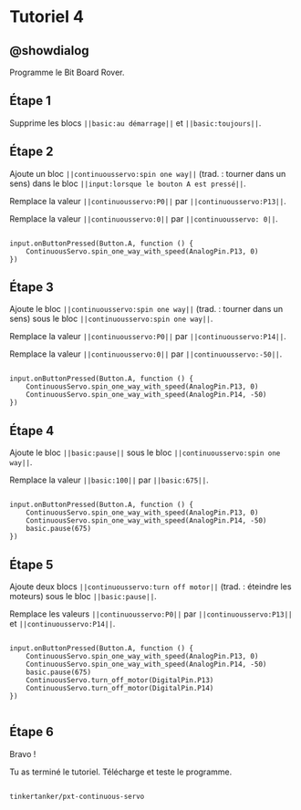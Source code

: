 # Tutoriel 4

## @showdialog

Programme le Bit Board Rover.

## Étape 1

Supprime les blocs ``||basic:au démarrage||`` et ``||basic:toujours||``.

## Étape 2

Ajoute un bloc ``||continuousservo:spin one way||`` (trad. : tourner dans un sens) dans le bloc ``||input:lorsque le bouton A est pressé||``.

Remplace la valeur ``||continuousservo:P0||`` par ``||continuousservo:P13||``.

Remplace la valeur ``||continuousservo:0||`` par ``||continuousservo: 0||``.

```blocks

input.onButtonPressed(Button.A, function () {
    ContinuousServo.spin_one_way_with_speed(AnalogPin.P13, 0)
})

```

## Étape 3

Ajoute le bloc ``||continuousservo:spin one way||`` (trad. : tourner dans un sens) sous le bloc ``||continuousservo:spin one way||``.

Remplace la valeur ``||continuousservo:P0||`` par ``||continuousservo:P14||``.

Remplace la valeur ``||continuousservo:0||`` par ``||continuousservo:-50||``.

```blocks

input.onButtonPressed(Button.A, function () {
    ContinuousServo.spin_one_way_with_speed(AnalogPin.P13, 0)
    ContinuousServo.spin_one_way_with_speed(AnalogPin.P14, -50)
})

```

## Étape 4

Ajoute le bloc ``||basic:pause||`` sous le bloc ``||continuousservo:spin one way||``.

Remplace la valeur ``||basic:100||`` par ``||basic:675||``.

```blocks

input.onButtonPressed(Button.A, function () {
    ContinuousServo.spin_one_way_with_speed(AnalogPin.P13, 0)
    ContinuousServo.spin_one_way_with_speed(AnalogPin.P14, -50)
    basic.pause(675)
})

```

## Étape 5

Ajoute deux blocs ``||continuousservo:turn off motor||`` (trad. : éteindre les moteurs) sous le bloc ``||basic:pause||``.

Remplace les valeurs ``||continuousservo:P0||`` par ``||continuousservo:P13||`` et ``||continuousservo:P14||``.

```blocks

input.onButtonPressed(Button.A, function () {
    ContinuousServo.spin_one_way_with_speed(AnalogPin.P13, 0)
    ContinuousServo.spin_one_way_with_speed(AnalogPin.P14, -50)
    basic.pause(675)
    ContinuousServo.turn_off_motor(DigitalPin.P13)
    ContinuousServo.turn_off_motor(DigitalPin.P14)
})


```
## Étape 6

Bravo !

Tu as terminé le tutoriel. Télécharge et teste le programme.

```package

tinkertanker/pxt-continuous-servo

```

